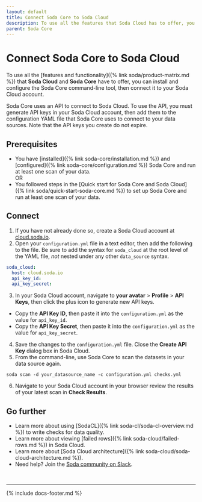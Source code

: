 ```yaml
---
layout: default
title: Connect Soda Core to Soda Cloud
description: To use all the features that Soda Cloud has to offer, you can install and configure the Soda Core CLI tool, then connect it to your Soda Cloud account.
parent: Soda Core
---
```


# Connect Soda Core to Soda Cloud 

To use all the [features and functionality]({% link soda/product-matrix.md %}) that **Soda Cloud** and **Soda Core** have to offer, you can install and configure the Soda Core command-line tool, then connect it to your Soda Cloud account.

Soda Core uses an API to connect to Soda Cloud. To use the API, you must generate API keys in your Soda Cloud account, then add them to the configuration YAML file that Soda Core uses to connect to your data sources. Note that the API keys you create do not expire. 

## Prerequisites

* You have [installed]({% link soda-core/installation.md %}) and [configured]({% link soda-core/configuration.md %}) Soda Core and run at least one scan of your data.<br /> OR 
* You followed steps in the [Quick start for Soda Core and Soda Cloud]({% link soda/quick-start-soda-core.md %}) to set up Soda Core and run at least one scan of your data.

## Connect

1. If you have not already done so, create a Soda Cloud account at <a href="https://cloud.soda.io/signup" target="_blank"> cloud.soda.io</a>.
2. Open your `configuration.yml` file in a text editor, then add the following to the file. Be sure to add the syntax for `soda_cloud` at the root level of the YAML file, *not* nested under any other `data_source` syntax.
```yaml
soda_cloud:
  host: cloud.soda.io
  api_key_id:
  api_key_secret:
```
3. In your Soda Cloud account, navigate to **your avatar** > **Profile** > **API Keys**, then click the plus icon to generate new API keys.
  * Copy the **API Key ID**, then paste it into the `configuration.yml` as the value for `api_key_id`.
  * Copy the **API Key Secret**, then paste it into the `configuration.yml` as the value for `api_key_secret`.
4. Save the changes to the `configuration.yml` file. Close the **Create API Key** dialog box in Soda Cloud.
5. From the command-line, use Soda Core to scan the datasets in your data source again.
```shell
soda scan -d your_datasource_name -c configuration.yml checks.yml
```
6. Navigate to your Soda Cloud account in your browser review the results of your latest scan in **Check Results**.

## Go further

* Learn more about using [SodaCL]({% link soda-cl/soda-cl-overview.md %}) to write checks for data quality.
* Learn more about viewing [failed rows]({% link soda-cloud/failed-rows.md %}) in Soda Cloud.
* Learn more about [Soda Cloud architecture]({% link soda-cloud/soda-cloud-architecture.md %}).
* Need help? Join the <a href="http://community.soda.io/slack" target="_blank"> Soda community on Slack</a>.

<br />

---
{% include docs-footer.md %}
